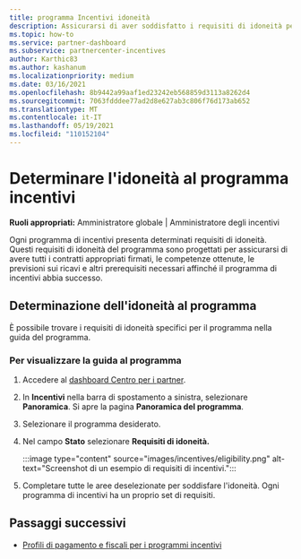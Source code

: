 ```yaml
---
title: programma Incentivi idoneità
description: Assicurarsi di aver soddisfatto i requisiti di idoneità per il programma di incentivi. Questo processo include il controllo dell'idoneità nella guida al programma.
ms.topic: how-to
ms.service: partner-dashboard
ms.subservice: partnercenter-incentives
author: Karthic83
ms.author: kashanum
ms.localizationpriority: medium
ms.date: 03/16/2021
ms.openlocfilehash: 8b9442a99aaf1ed23242eb568859d3113a8262d4
ms.sourcegitcommit: 7063fdddee77ad2d8e627ab3c806f76d173ab652
ms.translationtype: MT
ms.contentlocale: it-IT
ms.lasthandoff: 05/19/2021
ms.locfileid: "110152104"
---
```

# <a name="determine-your-incentives-program-eligibility"></a>Determinare l'idoneità al programma incentivi

**Ruoli appropriati:** Amministratore globale | Amministratore degli incentivi

Ogni programma di incentivi presenta determinati requisiti di idoneità. Questi requisiti di idoneità del programma sono progettati per assicurarsi di avere tutti i contratti appropriati firmati, le competenze ottenute, le previsioni sui ricavi e altri prerequisiti necessari affinché il programma di incentivi abbia successo.

## <a name="determining-your-program-eligibility"></a>Determinazione dell'idoneità al programma

È possibile trovare i requisiti di idoneità specifici per il programma nella guida del programma. 

### <a name="to-see-your-program-guide"></a>Per visualizzare la guida al programma

1. Accedere al [dashboard Centro per i partner](https://partner.microsoft.com/dashboard/).

2. In **Incentivi** nella barra di spostamento a sinistra, selezionare **Panoramica**. Si apre la pagina **Panoramica del programma**.

3. Selezionare il programma desiderato.

4. Nel campo **Stato** selezionare **Requisiti di idoneità.**

   :::image type="content" source="images/incentives/eligibility.png" alt-text="Screenshot di un esempio di requisiti di incentivi.":::

5. Completare tutte le aree deselezionate per soddisfare l'idoneità. Ogni programma di incentivi ha un proprio set di requisiti.

## <a name="next-steps"></a>Passaggi successivi

- [Profili di pagamento e fiscali per i programmi incentivi](incentives-create-and-manage-your-payout-and-tax-profiles.md)
